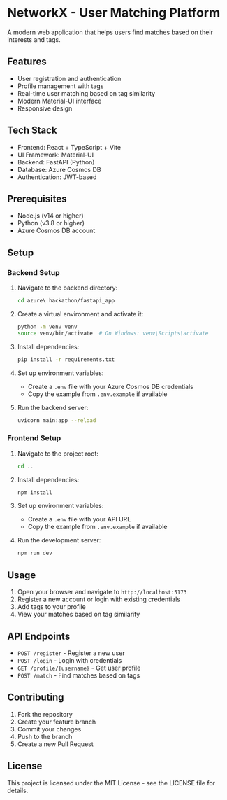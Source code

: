 # NetworkX - User Matching Platform

A modern web application that helps users find matches based on their interests and tags.

## Features

- User registration and authentication
- Profile management with tags
- Real-time user matching based on tag similarity
- Modern Material-UI interface
- Responsive design

## Tech Stack

- Frontend: React + TypeScript + Vite
- UI Framework: Material-UI
- Backend: FastAPI (Python)
- Database: Azure Cosmos DB
- Authentication: JWT-based

## Prerequisites

- Node.js (v14 or higher)
- Python (v3.8 or higher)
- Azure Cosmos DB account

## Setup

### Backend Setup

1. Navigate to the backend directory:
   ```bash
   cd azure\ hackathon/fastapi_app
   ```

2. Create a virtual environment and activate it:
   ```bash
   python -m venv venv
   source venv/bin/activate  # On Windows: venv\Scripts\activate
   ```

3. Install dependencies:
   ```bash
   pip install -r requirements.txt
   ```

4. Set up environment variables:
   - Create a `.env` file with your Azure Cosmos DB credentials
   - Copy the example from `.env.example` if available

5. Run the backend server:
   ```bash
   uvicorn main:app --reload
   ```

### Frontend Setup

1. Navigate to the project root:
   ```bash
   cd ..
   ```

2. Install dependencies:
   ```bash
   npm install
   ```

3. Set up environment variables:
   - Create a `.env` file with your API URL
   - Copy the example from `.env.example` if available

4. Run the development server:
   ```bash
   npm run dev
   ```

## Usage

1. Open your browser and navigate to `http://localhost:5173`
2. Register a new account or login with existing credentials
3. Add tags to your profile
4. View your matches based on tag similarity

## API Endpoints

- `POST /register` - Register a new user
- `POST /login` - Login with credentials
- `GET /profile/{username}` - Get user profile
- `POST /match` - Find matches based on tags

## Contributing

1. Fork the repository
2. Create your feature branch
3. Commit your changes
4. Push to the branch
5. Create a new Pull Request

## License

This project is licensed under the MIT License - see the LICENSE file for details.
